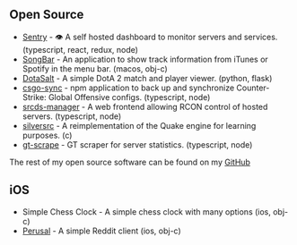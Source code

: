 ## Open Source

- [Sentry](https://github.com/sbuggay/sentry) - 👁 A self hosted dashboard to monitor servers and services. (typescript, react, redux, node)
- [SongBar](https://github.com/sbuggay/SongBar) - An application to show track information from iTunes or Spotify in the menu bar. (macos, obj-c)
- [DotaSalt](https://github.com/sbuggay/dotasalt) - A simple DotA 2 match and player viewer. (python, flask)
- [csgo-sync](https://github.com/sbuggay/csgo-sync) - npm application to back up and synchronize Counter-Strike: Global Offensive configs. (typescript, node)
- [srcds-manager](https://github.com/sbuggay/srcds-manager) - A web frontend allowing RCON control of hosted servers. (typescript, node)
- [silversrc](https://github.com/sbuggay/silversrc) - A reimplementation of the Quake engine for learning purposes. (c)
- [gt-scrape](https://github.com/sbuggay/gt-scrape) - GT scraper for server statistics. (typescript, node)

The rest of my open source software can be found on my [GitHub](https://github.com/sbuggay)

## iOS

- Simple Chess Clock - A simple chess clock with many options (ios, obj-c)
- [Perusal](https://github.com/sbuggay/Perusal) - A simple Reddit client (ios, obj-c)